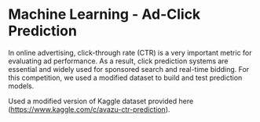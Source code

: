 # Machine Learning - Ad-Click Prediction

In online advertising, click-through rate (CTR) is a very important metric for evaluating ad performance. As a result, click prediction systems are essential and widely used for sponsored search and real-time bidding. For this competition, we used a modified dataset to build and test prediction models.

Used a modified version of Kaggle dataset provided here (https://www.kaggle.com/c/avazu-ctr-prediction).
